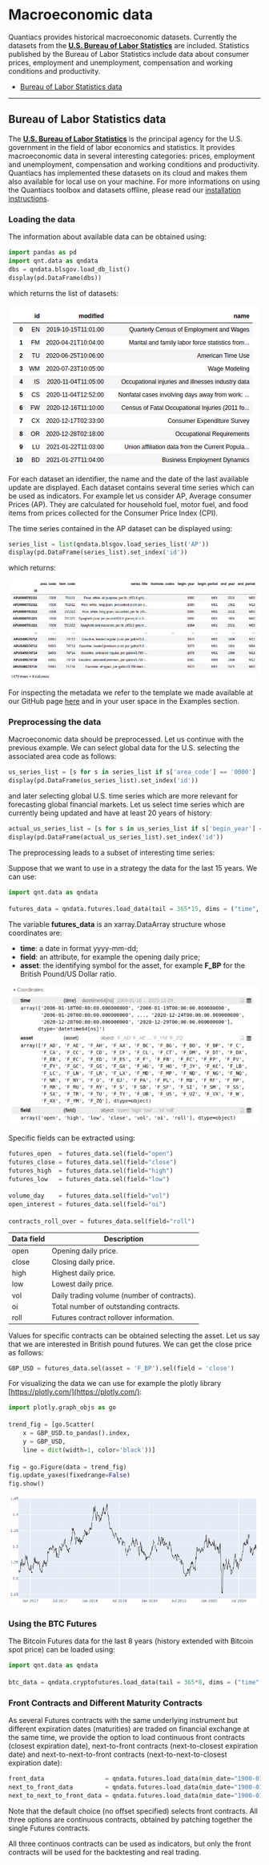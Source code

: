# Macroeconomic data

Quantiacs provides historical macroeconomic datasets. Currently the datasets from the [**U.S. Bureau of Labor Statistics**](https://www.bls.gov) are included. Statistics published by the Bureau of Labor Statistics include data about consumer prices, employment and unemployment, compensation and working conditions and productivity.

- [Bureau of Labor Statistics data](#bureau-of-labor-statistics)

----

## Bureau of Labor Statistics data

The [**U.S. Bureau of Labor Statistics**](https://www.bls.gov) is the principal agency for the U.S. government in the field of labor economics and statistics. It provides macroeconomic data in several interesting categories: prices, employment and unemployment, compensation and working conditions and productivity. Quantiacs has implemented these datasets on its cloud and makes them also available for local use on your machine. For more informations on using the Quantiacs toolbox and datasets offline, please read our [installation instructions](https://quantiacs.com/documentation/en/user_guide/local_development.html).

###  Loading the data
The information about available data can be obtained using:

```python
import pandas as pd
import qnt.data as qndata
dbs = qndata.blsgov.load_db_list()
display(pd.DataFrame(dbs))
```

which returns the list of datasets:

![datasets](./pictures/datasets.png)

For each dataset an identifier, the name and the date of the last available update are displayed. Each dataset contains several time series which can be used as indicators. For example let us consider AP, Average consumer Prices (AP). They are calculated for household fuel, motor fuel, and food items from prices collected for the Consumer Price Index (CPI).

The time series contained in the AP dataset can be displayed using:

```python
series_list = list(qndata.blsgov.load_series_list('AP'))
display(pd.DataFrame(series_list).set_index('id'))
```

which returns:

![AP](./pictures/AP.png)

For inspecting the metadata we refer to the template we made available at our GitHub page [here](https://github.com/quantiacs/strategy-futures-bls/blob/master/strategy.ipynb) and in your user space in the Examples section.

###  Preprocessing the data

Macroeconomic data should be preprocessed. Let us continue with the previous example. We can select global data for the U.S. selecting the associated area code as follows:

```python
us_series_list = [s for s in series_list if s['area_code'] == '0000']
display(pd.DataFrame(us_series_list).set_index('id'))
```

and later selecting global U.S. time series which are more relevant for forecasting global financial markets. Let us select time series which are currently being updated and have at least 20 years of history:

```python
actual_us_series_list = [s for s in us_series_list if s['begin_year'] <= '2000' and s['end_year'] == '2021' ]
display(pd.DataFrame(actual_us_series_list).set_index('id'))
```
The preprocessing leads to a subset of interesting time series:



Suppose that we want to use in a strategy the data for the last 15 years. We can use:

```python
import qnt.data as qndata

futures_data = qndata.futures.load_data(tail = 365*15, dims = ("time", "field", "asset"))
```

The variable **futures_data** is an xarray.DataArray structure whose coordinates are: 

* **time**: a date in format yyyy-mm-dd;
* **field**: an attribute, for example the opening daily price;
* **asset**: the identifying symbol for the asset, for example **F_BP** for the British Pound/US Dollar ratio.

![coords](./pictures/coords.png)


Specific fields can be extracted using:

```python
futures_open  = futures_data.sel(field="open")
futures_close = futures_data.sel(field="close")
futures_high  = futures_data.sel(field="high")
futures_low   = futures_data.sel(field="low")

volume_day    = futures_data.sel(field="vol")
open_interest = futures_data.sel(field="oi")

contracts_roll_over = futures_data.sel(field="roll")
```

| Data field | Description |
| ------------------ | -------- |
| open               | Opening daily price.|
| close              | Closing daily price. |
| high               | Highest daily price.|
| low                | Lowest daily price. |
| vol                | Daily trading volume (number of contracts).|
| oi                 | Total number of outstanding contracts.|
| roll              | Futures contract rollover information.|

Values for specific contracts can be obtained selecting the asset. Let us say that we are interested in British pound futures. We can get the close price as follows:

```python
GBP_USD = futures_data.sel(asset = 'F_BP').sel(field = 'close')
```

For visualizing the data we can use for example the plotly library [https://plotly.com/](https://plotly.com/):

```python
import plotly.graph_objs as go

trend_fig = [go.Scatter(
    x = GBP_USD.to_pandas().index,
    y = GBP_USD,
    line = dict(width=1, color='black'))]

fig = go.Figure(data = trend_fig)
fig.update_yaxes(fixedrange=False)
fig.show()
```

![GBP_USD](./pictures/GBP_USD.PNG)

###  Using the BTC Futures

The Bitcoin Futures data for the last 8 years (history extended with Bitcoin spot price) can be loaded using:

```python
import qnt.data as qndata

btc_data = qndata.cryptofutures.load_data(tail = 365*8, dims = ("time", "field", "asset"))
```

### Front Contracts and Different Maturity Contracts

As several Futures contracts with the same underlying instrument but different expiration dates (maturities) are traded on financial exchange at the same time, we provide the option to load continuous front contracts (closest expiration date), next-to-front contracts (next-to-closest expiration date) and next-to-next-to-front contracts (next-to-next-to-closest expiration date):

```python
front_data                 = qndata.futures.load_data(min_date="1900-01-01", offset=0)
next_to_front_data         = qndata.futures.load_data(min_date="1900-01-01", offset=1)
next_to_next_to_front_data = qndata.futures.load_data(min_date="1900-01-01", offset=2)
```
Note that the default choice (no offset specified) selects front contracts. All three options are continuous contracts, obtained by patching together the single Futures contracts.

All three continuos contracts can be used as indicators, but only the front contracts will be used for the backtesting and real trading.
